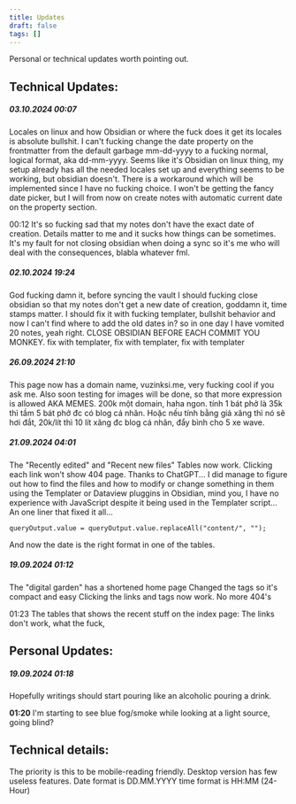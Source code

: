 ```yaml
---
title: Updates
draft: false
tags: []
---
```

Personal or technical updates worth pointing out.
## Technical Updates:
##### 03.10.2024 00:07
Locales on linux and how Obsidian or where the fuck does it get its locales is absolute bullshit. I can't fucking change the date property on the frontmatter from the default garbage mm-dd-yyyy to a fucking normal, logical format, aka dd-mm-yyyy.
Seems like it's Obsidian on linux thing, my setup already has all the needed locales set up and everything seems to be working, but obsidian doesn't. There is a workaround which will be implemented since I have no fucking choice. I won't be getting the fancy date picker, but I will from now on create notes with automatic current date on the property section.

00:12
It's so fucking sad that my notes don't have the exact date of creation. Details matter to me and it sucks how things can be sometimes.
It's my fault for not closing obsidian when doing a sync so it's me who will deal with the consequences, blabla whatever fml.

##### 02.10.2024 19:24
God fucking damn it, before syncing the vault I should fucking close obsidian so that my notes don't get a new date of creation, goddamn it, time stamps matter.
I should fix it with fucking templater, bullshit behavior and now I can't find where to add the old dates in? so in one day I have vomited 20 notes, yeah right. CLOSE OBSIDIAN BEFORE EACH COMMIT YOU MONKEY.
fix with templater, fix with templater, fix with templater
##### **26.09.2024 21:10**
This page now has a domain name, vuzinksi.me, very fucking cool if you ask me.
Also soon testing for images will be done, so that more expression is allowed AKA MEMES.
200k một domain, haha ngon. tính 1 bát phở là 35k thì tầm 5 bát phở đc có blog cá nhân. Hoặc nếu tính bằng giá xăng thì nó sẽ hơi đắt, 20k/lít thì 10 lít xăng đc blog cá nhân, đẩy bình cho 5 xe wave.
##### **21.09.2024 04:01**
The "Recently edited" and "Recent new files" Tables now work. Clicking each link won't show 404 page.
Thanks to ChatGPT... I did manage to figure out how to find the files and how to modify or change something in them using the Templater or Dataview pluggins in Obsidian, mind you, I have no experience with JavaScript despite it being used in the Templater script...
An one liner that fixed it all...
```
queryOutput.value = queryOutput.value.replaceAll("content/", "");
```
And now the date is the right format in one of the tables.

##### **19.09.2024 01:12**
The "digital garden" has a shortened home page
Changed the tags so it's compact and easy
Clicking the links and tags now work. No more 404's

01:23
The tables that shows the recent stuff on the index page: 
The links don't work, what the fuck, 
## Personal Updates:
##### **19.09.2024 01:18**
Hopefully writings should start pouring like an alcoholic pouring a drink.

**01:20**
I'm starting to see blue fog/smoke while looking at a light source, going blind?

## Technical details:
The priority is this to be mobile-reading friendly.
Desktop version has few useless features.
Date format is DD.MM.YYYY time format is HH:MM (24-Hour)